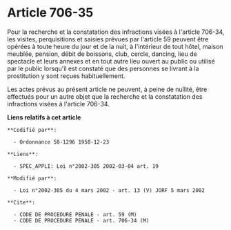 # Article 706-35

Pour la recherche et la constatation des infractions visées à l'article 706-34, les visites, perquisitions et saisies prévues
par l'article 59 peuvent être opérées à toute heure du jour et de la nuit, à l'intérieur de tout hôtel, maison meublée,
pension, débit de boissons, club, cercle, dancing, lieu de spectacle et leurs annexes et en tout autre lieu ouvert au public
ou utilisé par le public lorsqu'il est constaté que des personnes se livrant à la prostitution y sont reçues habituellement.

Les actes prévus au présent article ne peuvent, à peine de nullité, être effectués pour un autre objet que la recherche et la
constatation des infractions visées à l'article 706-34.

**Liens relatifs à cet article**

	**Codifié par**:

	  - Ordonnance 58-1296 1958-12-23

	**Liens**:

	  - SPEC_APPLI: Loi n°2002-305 2002-03-04 art. 19

	**Modifié par**:

	  - Loi n°2002-305 du 4 mars 2002 - art. 13 (V) JORF 5 mars 2002

	**Cite**:

	  - CODE DE PROCEDURE PENALE - art. 59 (M)
	  - CODE DE PROCEDURE PENALE - art. 706-34 (M)
